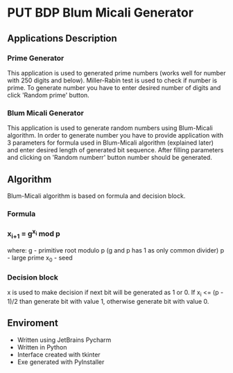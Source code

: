 # PUT BDP Blum Micali Generator

## Applications Description
### Prime Generator
This application is used to generated prime numbers (works well for number with 250 digits and below). Miller-Rabin test is used to check if number is prime.
To generate number you have to enter desired number of digits and click 'Random prime' button.

### Blum Micali Generator
This application is used to generate random numbers using Blum-Micali algorithm.
In order to generate number you have to provide application with 3 parameters for formula used in Blum-Micali algorithm (explained later)
and enter desired length of generated bit sequence. After filling parameters and clicking on 'Random numberr' button number should be generated.

## Algorithm
Blum-Micali algorithm is based on formula and decision block.

### Formula
### x<sub>i+1</sub> = g<sup>x<sub>i</sub></sup> mod p
where:
g - primitive root modulo p (g and p has 1 as only common divider)
p - large prime
x<sub>0</sub> - seed

### Decision block
x is used to make decision if next bit will be generated as 1 or 0.
If x<sub>i</sub> <= (p - 1)/2 than generate bit with value 1, otherwise generate bit with value 0.

## Enviroment
- Written using JetBrains Pycharm
- Written in Python
- Interface created with tkinter
- Exe generated with PyInstaller
